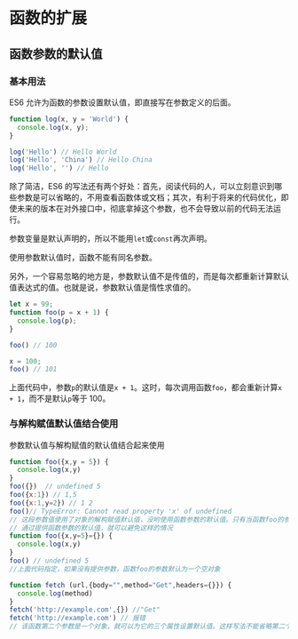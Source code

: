 # 函数的扩展

## 函数参数的默认值

### 基本用法

ES6 允许为函数的参数设置默认值，即直接写在参数定义的后面。

```javascript
function log(x, y = 'World') {
  console.log(x, y);
}

log('Hello') // Hello World
log('Hello', 'China') // Hello China
log('Hello', '') // Hello
```

除了简洁，ES6 的写法还有两个好处：首先，阅读代码的人，可以立刻意识到哪些参数是可以省略的，不用查看函数体或文档；其次，有利于将来的代码优化，即使未来的版本在对外接口中，彻底拿掉这个参数，也不会导致以前的代码无法运行。

参数变量是默认声明的，所以不能用`let`或`const`再次声明。

使用参数默认值时，函数不能有同名参数。

另外，一个容易忽略的地方是，参数默认值不是传值的，而是每次都重新计算默认值表达式的值。也就是说，参数默认值是惰性求值的。

```javascript
let x = 99;
function foo(p = x + 1) {
  console.log(p);
}

foo() // 100

x = 100;
foo() // 101
```

上面代码中，参数`p`的默认值是`x + 1`。这时，每次调用函数`foo`，都会重新计算`x + 1`，而不是默认`p`等于 100。

### 与解构赋值默认值结合使用

参数默认值与解构赋值的默认值结合起来使用

```js
function foo({x,y = 5}) {
  console.log(x,y)
}
foo({})  // undefined 5
foo({x:1}) // 1,5
foo({x:1,y=2}) // 1 2
foo()// TypeError: Cannot read property 'x' of undefined
// 这段参数值使用了对象的解构赋值默认值，没哟使用函数参数的默认值。只有当函数foo的参数是一个对象时，变量x和y才会痛殴解构赋值形成。如果函数foo调用时没有提供参数，变量x和y就不会生成，从而报错。
// 通过提供函数参数的默认值，就可以避免这样的情况
function foo({x,y=5}={}) {
  console.log(x,y)
}
foo() // undefined 5
//上面代码指定，如果没有提供参数，函数foo的参数默认为一个空对象
```

```js
function fetch (url,{body="",method="Get",headers={}}) {
  console.log(method)
}
fetch('http://example.com',{}) //"Get"
fetch('http://example.com') // 报错
// 该函数第二个参数是一个对象，就可以为它的三个属性设置默认值。这样写法不能省略第二个参数，如果结合函数参数的默认值，就可以省略第二个参数，此时，就出现了双重默认值

```


